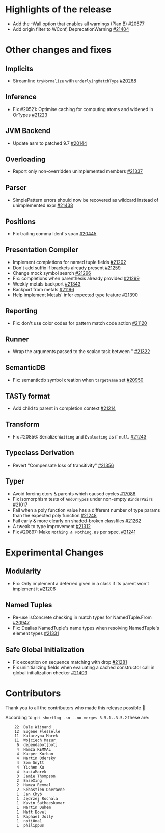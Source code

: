 # Highlights of the release

- Add the -Wall option that enables all warnings (Plan B) [#20577](https://github.com/scala/scala3/pull/20577)
- Add origin filter to WConf, DeprecationWarning [#21404](https://github.com/scala/scala3/pull/21404)

# Other changes and fixes

## Implicits

- Streamline `tryNormalize` with `underlyingMatchType` [#20268](https://github.com/scala/scala3/pull/20268)

## Inference

- Fix #20521: Optimise caching for computing atoms and widened in OrTypes [#21223](https://github.com/scala/scala3/pull/21223)

## JVM Backend

- Update asm to patched 9.7 [#20144](https://github.com/scala/scala3/pull/20144)

## Overloading

- Report only non-overridden unimplemented members [#21337](https://github.com/scala/scala3/pull/21337)

## Parser

- SimplePattern errors should now be recovered as wildcard instead of unimplemented expr [#21438](https://github.com/scala/scala3/pull/21438)

## Positions

- Fix trailing comma Ident's span [#20445](https://github.com/scala/scala3/pull/20445)

## Presentation Compiler

- Implement completions for named tuple fields [#21202](https://github.com/scala/scala3/pull/21202)
- Don't add suffix if brackets already present [#21259](https://github.com/scala/scala3/pull/21259)
- Change mock symbol search [#21296](https://github.com/scala/scala3/pull/21296)
- Fix: completions when parenthesis already provided [#21299](https://github.com/scala/scala3/pull/21299)
- Weekly metals backport [#21343](https://github.com/scala/scala3/pull/21343)
- Backport from metals [#21196](https://github.com/scala/scala3/pull/21196)
- Help implement Metals' infer expected type feature [#21390](https://github.com/scala/scala3/pull/21390)

## Reporting

- Fix: don't use color codes for pattern match code action [#21120](https://github.com/scala/scala3/pull/21120)

## Runner

- Wrap the arguments passed to the scalac task between " [#21322](https://github.com/scala/scala3/pull/21322)

## SemanticDB

- Fix: semanticdb symbol creation when `targetName` set [#20950](https://github.com/scala/scala3/pull/20950)

## TASTy format

- Add child to parent in completion context [#21214](https://github.com/scala/scala3/pull/21214)

## Transform

- Fix #20856: Serialize `Waiting` and `Evaluating` as if `null`. [#21243](https://github.com/scala/scala3/pull/21243)

## Typeclass Derivation

- Revert "Compensate loss of transitivity" [#21356](https://github.com/scala/scala3/pull/21356)

## Typer

- Avoid forcing ctors & parents which caused cycles [#17086](https://github.com/scala/scala3/pull/17086)
- Fix isomorphism tests of `AndOrType`s under non-empty `BinderPairs` [#21017](https://github.com/scala/scala3/pull/21017)
- Fail when a poly function value has a different number of type params than the expected poly function [#21248](https://github.com/scala/scala3/pull/21248)
- Fail early & more clearly on shaded-broken classfiles [#21262](https://github.com/scala/scala3/pull/21262)
- A tweak to type improvement [#21312](https://github.com/scala/scala3/pull/21312)
- Fix #20897: Make `Nothing ⋔ Nothing`, as per spec. [#21241](https://github.com/scala/scala3/pull/21241)

# Experimental Changes

## Modularity

- Fix: Only implement a deferred given in a class if its parent won't implement it [#21206](https://github.com/scala/scala3/pull/21206)

## Named Tuples

- Re-use isConcrete checking in match types for NamedTuple.From [#20947](https://github.com/scala/scala3/pull/20947)
- Fix: Dealias NamedTuple's name types when resolving NamedTuple's element types [#21331](https://github.com/scala/scala3/pull/21331)

## Safe Global Initialization

- Fix exception on sequence matching with drop [#21281](https://github.com/scala/scala3/pull/21281)
- Fix uninitializing fields when evaluating a cached constructor call in global initialization checker [#21403](https://github.com/scala/scala3/pull/21403)

# Contributors

Thank you to all the contributors who made this release possible 🎉

According to `git shortlog -sn --no-merges 3.5.1..3.5.2` these are:

```
    22  Dale Wijnand
    12  Eugene Flesselle
    11  Katarzyna Marek
    11  Wojciech Mazur
     6  dependabot[bot]
     4  Hamza REMMAL
     4  Kacper Korban
     4  Martin Odersky
     4  Som Snytt
     4  Yichen Xu
     4  kasiaMarek
     3  Jamie Thompson
     2  EnzeXing
     2  Hamza Remmal
     2  Sébastien Doeraene
     1  Jan Chyb
     1  Jędrzej Rochala
     1  Kavin Satheeskumar
     1  Martin Duhem
     1  Matt Bovel
     1  Raphael Jolly
     1  noti0na1
     1  philippus
```
